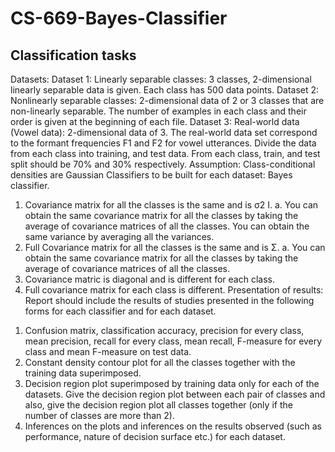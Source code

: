 # CS-669-Bayes-Classifier

## Classification tasks
Datasets:
Dataset 1: Linearly separable classes: 3 classes, 2-dimensional linearly separable data is
given. Each class has 500 data points.
Dataset 2: Nonlinearly separable classes: 2-dimensional data of 2 or 3 classes that are
non-linearly separable. The number of examples in each class and their order is given at the
beginning of each file.
Dataset 3: Real-world data (Vowel data): 2-dimensional data of 3. The real-world data set
correspond to the formant frequencies F1 and F2 for vowel utterances.
Divide the data from each class into training, and test data. From each class, train, and test split
should be 70% and 30% respectively.
Assumption: Class-conditional densities are Gaussian
Classifiers to be built for each dataset: Bayes classifier.
1. Covariance matrix for all the classes is the same and is σ2
I.
a. You can obtain the same covariance matrix for all the classes by taking the average of
covariance matrices of all the classes. You can obtain the same variance by averaging all
the variances.
2. Full Covariance matrix for all the classes is the same and is Σ.
a. You can obtain the same covariance matrix for all the classes by taking the average of
covariance matrices of all the classes.
3. Covariance matric is diagonal and is different for each class.
4. Full covariance matrix for each class is different.
Presentation of results: Report should include the results of studies presented in the following
forms for each classifier and for each dataset.
1) Confusion matrix, classification accuracy, precision for every class, mean precision, recall for
every class, mean recall, F-measure for every class and mean F-measure on test data.
2) Constant density contour plot for all the classes together with the training data superimposed.
3) Decision region plot superimposed by training data only for each of the datasets. Give the
decision region plot between each pair of classes and also, give the decision region plot all
classes together (only if the number of classes are more than 2).
4) Inferences on the plots and inferences on the results observed (such as performance, nature of
decision surface etc.) for each dataset.
